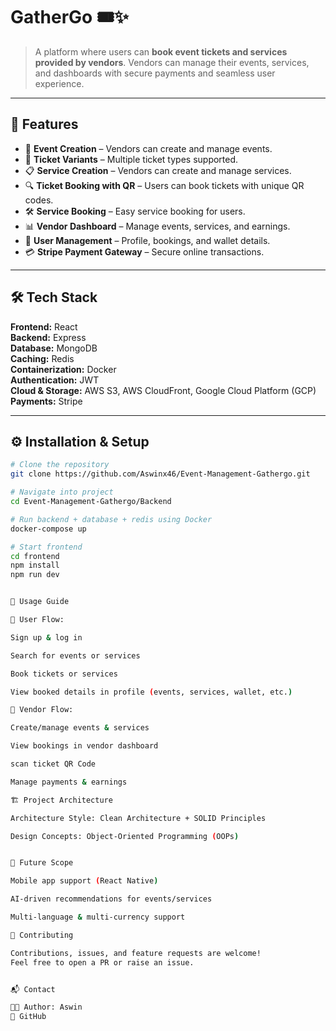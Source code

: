 # GatherGo 🎟️✨  

> A platform where users can **book event tickets and services provided by vendors**. Vendors can manage their events, services, and dashboards with secure payments and seamless user experience.  

---

## 📌 Features  
- 🎉 **Event Creation** – Vendors can create and manage events.  
- 🎫 **Ticket Variants** – Multiple ticket types supported.  
- 📋 **Service Creation** – Vendors can create and manage services.  
- 🔍 **Ticket Booking with QR** – Users can book tickets with unique QR codes.  
- 🛠️ **Service Booking** – Easy service booking for users.  
- 📊 **Vendor Dashboard** – Manage events, services, and earnings.  
- 👤 **User Management** – Profile, bookings, and wallet details.  
- 💳 **Stripe Payment Gateway** – Secure online transactions.  

---

## 🛠️ Tech Stack  

**Frontend:** React  
**Backend:** Express  
**Database:** MongoDB  
**Caching:** Redis  
**Containerization:** Docker  
**Authentication:** JWT  
**Cloud & Storage:** AWS S3, AWS CloudFront, Google Cloud Platform (GCP)  
**Payments:** Stripe  

---

## ⚙️ Installation & Setup  

```bash
# Clone the repository  
git clone https://github.com/Aswinx46/Event-Management-Gathergo.git  

# Navigate into project  
cd Event-Management-Gathergo/Backend  

# Run backend + database + redis using Docker  
docker-compose up  

# Start frontend  
cd frontend  
npm install  
npm run dev  


🚀 Usage Guide

👥 User Flow:

Sign up & log in

Search for events or services

Book tickets or services

View booked details in profile (events, services, wallet, etc.)

🏪 Vendor Flow:

Create/manage events & services

View bookings in vendor dashboard

scan ticket QR Code

Manage payments & earnings

🏗️ Project Architecture

Architecture Style: Clean Architecture + SOLID Principles

Design Concepts: Object-Oriented Programming (OOPs)


📌 Future Scope

Mobile app support (React Native)

AI-driven recommendations for events/services

Multi-language & multi-currency support

🤝 Contributing

Contributions, issues, and feature requests are welcome!
Feel free to open a PR or raise an issue.


📬 Contact

👨‍💻 Author: Aswin
🔗 GitHub